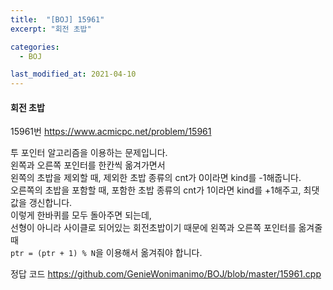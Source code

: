 ```yaml
---
title:  "[BOJ] 15961"
excerpt: "회전 초밥"

categories:
  - BOJ

last_modified_at: 2021-04-10
---
```


#### 회전 초밥

15961번 <https://www.acmicpc.net/problem/15961>

투 포인터 알고리즘을 이용하는 문제입니다.<br>
왼쪽과 오른쪽 포인터를 한칸씩 옮겨가면서<br>
왼쪽의 초밥을 제외할 때, 제외한 초밥 종류의 cnt가 0이라면 kind를 -1해줍니다.<br>
오른쪽의 초밥을 포함할 때, 포함한 초밥 종류의 cnt가 1이라면 kind를 +1해주고, 최댓값을 갱신합니다.<br>
이렇게 한바퀴를 모두 돌아주면 되는데,<br>
선형이 아니라 사이클로 되어있는 회전초밥이기 때문에 왼쪽과 오른쪽 포인터를 옮겨줄 때<br>
`ptr = (ptr + 1) % N`을 이용해서 옮겨줘야 합니다.

정답 코드 <https://github.com/GenieWonimanimo/BOJ/blob/master/15961.cpp>